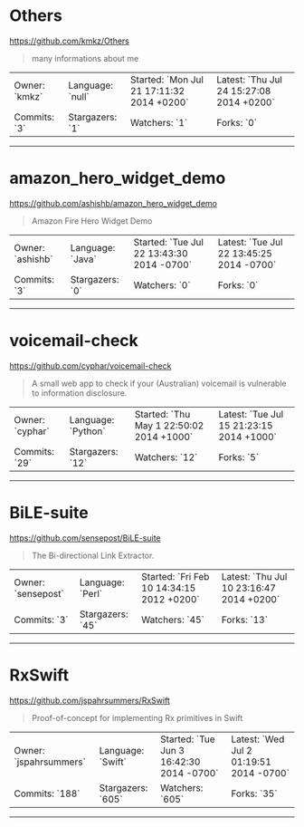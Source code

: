 # Others

https://github.com/kmkz/Others
<blockquote>
many informations about me  
</blockquote>

<table>
<tr><td>Owner: `kmkz`</td>
    <td>Language: `null`</td>
    <td>Started: `Mon Jul 21 17:11:32 2014 +0200`</td>
    <td>Latest: `Thu Jul 24 15:27:08 2014 +0200`</td></tr>
<tr><td>Commits: `3`</td>
    <td>Stargazers: `1`</td>
    <td>Watchers: `1`</td>
    <td>Forks: `0`</td></tr>
</table>

---

# amazon_hero_widget_demo

https://github.com/ashishb/amazon_hero_widget_demo
<blockquote>
Amazon Fire Hero Widget Demo
</blockquote>

<table>
<tr><td>Owner: `ashishb`</td>
    <td>Language: `Java`</td>
    <td>Started: `Tue Jul 22 13:43:30 2014 -0700`</td>
    <td>Latest: `Tue Jul 22 13:45:25 2014 -0700`</td></tr>
<tr><td>Commits: `3`</td>
    <td>Stargazers: `0`</td>
    <td>Watchers: `0`</td>
    <td>Forks: `0`</td></tr>
</table>

---

# voicemail-check

https://github.com/cyphar/voicemail-check
<blockquote>
A small web app to check if your (Australian) voicemail is vulnerable to information disclosure.
</blockquote>

<table>
<tr><td>Owner: `cyphar`</td>
    <td>Language: `Python`</td>
    <td>Started: `Thu May 1 22:50:02 2014 +1000`</td>
    <td>Latest: `Tue Jul 15 21:23:15 2014 +1000`</td></tr>
<tr><td>Commits: `29`</td>
    <td>Stargazers: `12`</td>
    <td>Watchers: `12`</td>
    <td>Forks: `5`</td></tr>
</table>

---

# BiLE-suite

https://github.com/sensepost/BiLE-suite
<blockquote>
The Bi-directional Link Extractor.
</blockquote>

<table>
<tr><td>Owner: `sensepost`</td>
    <td>Language: `Perl`</td>
    <td>Started: `Fri Feb 10 14:34:15 2012 +0200`</td>
    <td>Latest: `Thu Jul 10 23:16:47 2014 +0200`</td></tr>
<tr><td>Commits: `3`</td>
    <td>Stargazers: `45`</td>
    <td>Watchers: `45`</td>
    <td>Forks: `13`</td></tr>
</table>

---

# RxSwift

https://github.com/jspahrsummers/RxSwift
<blockquote>
Proof-of-concept for implementing Rx primitives in Swift
</blockquote>

<table>
<tr><td>Owner: `jspahrsummers`</td>
    <td>Language: `Swift`</td>
    <td>Started: `Tue Jun 3 16:42:30 2014 -0700`</td>
    <td>Latest: `Wed Jul 2 01:19:51 2014 -0700`</td></tr>
<tr><td>Commits: `188`</td>
    <td>Stargazers: `605`</td>
    <td>Watchers: `605`</td>
    <td>Forks: `35`</td></tr>
</table>

---

